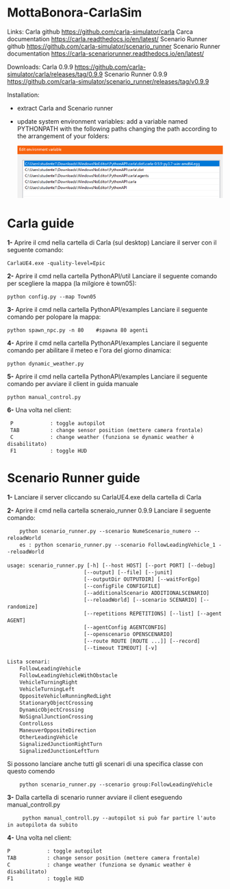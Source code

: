 # MottaBonora-CarlaSim

Links:
	Carla github                    https://github.com/carla-simulator/carla
	Carca documentation             https://carla.readthedocs.io/en/latest/
	Scenario Runner github          https://github.com/carla-simulator/scenario_runner
	Scenario Runner documentation   https://carla-scenariorunner.readthedocs.io/en/latest/

Downloads:
	Carla 0.9.9                     https://github.com/carla-simulator/carla/releases/tag/0.9.9
	Scenario Runner 0.9.9           https://github.com/carla-simulator/scenario_runner/releases/tag/v0.9.9

Installation:
- extract Carla and Scenario runner 
- update system environment variables:
       add a variable named PYTHONPATH with the following paths changing the path according 
       to the arrangement of your folders: 
       
     ![PYTHONPATH](https://github.com/mottajacopo/MottaBonora-CarlaSim/blob/main/PYTHONPATH.PNG)
     
     
     
# Carla guide

**1-** Aprire il cmd nella cartella di Carla (sul desktop)
	Lanciare il server con il seguente comando:
	
	CarlaUE4.exe -quality-level=Epic

**2-** Aprire il cmd nella cartella PythonAPI/util
	Lanciare il seguente comando per scegliere la mappa (la milgiore è town05):
	
	python config.py --map Town05

**3-** Aprire il cmd nella cartella PythonAPI/examples
	Lanciare il seguente comando per polopare la mappa:
	
	python spawn_npc.py -n 80    #spawna 80 agenti

**4-** Aprire il cmd nella cartella PythonAPI/examples
	Lanciare il seguente comando per abilitare il meteo e l'ora del giorno dinamica:
	
	python dynamic_weather.py

**5-** Aprire il cmd nella cartella PythonAPI/examples
	Lanciare il seguente comando per avviare il client in guida manuale
	
	python manual_control.py

**6-** Una volta nel client:

	 P            : toggle autopilot
 	 TAB          : change sensor position (mettere camera frontale)
     C            : change weather (funziona se dynamic weather è disabilitato)
     F1           : toggle HUD


# Scenario Runner guide

**1-**  Lanciare il server cliccando su CarlaUE4.exe della cartella di Carla

**2-**  Aprire il cmd nella cartella scneraio_runner 0.9.9
		Lanciare il seguente comando:
		
		python scenario_runner.py --scenario NumeScenario_numero --reloadWorld	
		es : python scenario_runner.py --scenario FollowLeadingVehicle_1 --reloadWorld

	usage: scenario_runner.py [-h] [--host HOST] [--port PORT] [--debug]
                         	 [--output] [--file] [--junit]
                        	 [--outputDir OUTPUTDIR] [--waitForEgo]
                         	 [--configFile CONFIGFILE]
                         	 [--additionalScenario ADDITIONALSCENARIO]
                         	 [--reloadWorld] [--scenario SCENARIO] [--randomize]
                          	 [--repetitions REPETITIONS] [--list] [--agent AGENT]
                             [--agentConfig AGENTCONFIG]
                          	 [--openscenario OPENSCENARIO]
                         	 [--route ROUTE [ROUTE ...]] [--record]
                          	 [--timeout TIMEOUT] [-v]
					     
	Lista scenari:
		FollowLeadingVehicle
		FollowLeadingVehicleWithObstacle
		VehicleTurningRight
		VehicleTurningLeft
		OppositeVehicleRunningRedLight
		StationaryObjectCrossing
		DynamicObjectCrossing
		NoSignalJunctionCrossing
		ControlLoss
		ManeuverOppositeDirection
		OtherLeadingVehicle
		SignalizedJunctionRightTurn
		SignalizedJunctionLeftTurn
			
 Si possono lanciare anche tutti gli scenari di una specifica classe con questo comendo
 
 		python scenario_runner.py --scenario group:FollowLeadingVehicle

**3-** Dalla cartella di scenario runner avviare il client eseguendo manual_controll.py

		 python manual_controll.py --autopilot si può far partire l'auto in autopilota da subito
	
**4-** Una volta nel client:

	P            : toggle autopilot
 	TAB          : change sensor position (mettere camera frontale)
    C            : change weather (funziona se dynamic weather è disabilitato)
    F1           : toggle HUD
